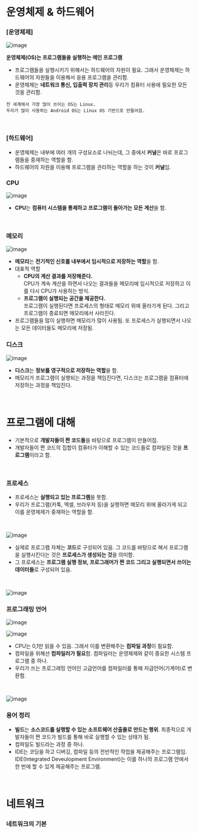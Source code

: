 # 운영체제 & 하드웨어


### [운영체제]
![image](https://user-images.githubusercontent.com/68004742/123762014-5471c600-d8fd-11eb-9936-8c809a625458.png)
<br/>

**운영체제(OS)는 프로그램들을 실행하는 메인 프로그램**
- 프로그램들을 실행시키기 위해서는 하드웨어의 자원이 필요. 그래서 운영체제는 하드웨어의 자원들을 이용해서 응용 프로그램을 관리함.
- 운영체제는 **네트워크 통신, 입출력 장치 관리**등 우리가 컴퓨터 사용에 필요한 모든 것을 관리함.


```
전 세계에서 가장 많이 쓰이는 OS는 Linux.
우리가 많이 사용하는 Android OS는 Linux OS 기반으로 만들어짐.
```
<br/>

### [하드웨어]
- 운영체제는 내부에 여러 개의 구성요소로 나뉘는데, 그 중에서 **커널**은 바로 프로그램들을 중재하는 역할을 함.
- 하드웨어의 자원을 이용해 프로그램을 관리하는 역할을 하는 것이 **커널**임.

### CPU
![image](https://user-images.githubusercontent.com/68004742/123763844-2a210800-d8ff-11eb-9e74-831b708bcc50.png)
<br/>

- **CPU**는 **컴퓨터 시스템을 통제하고 프로그램이 돌아가는 모든 계산**을 함.
<br/>

### 메모리
![image](https://user-images.githubusercontent.com/68004742/123764437-bdf2d400-d8ff-11eb-906e-3fad2f3074d3.png)
<br/>

- **메모리**는 **전기적인 신호를 내부에서 임시적으로 저장하는 역할**을 함.
- 대표적 역할
  - **CPU의 계산 결과를 저장해준다.** <br/>
    CPU가 계속 계산을 하면서 나오는 결과들을 메모리에 임시적으로 저장하고 이를 다시 CPU가 사용하는 방식.
  - **프로그램이 실행되는 공간을 제공한다.**<br/>
    프로그램이 실행된다면 프로세스의 형태로 메모리 위에 올라가게 된다. 그리고 프로그램이 종료되면 메모리에서 사라진다.
- 프로그램들을 많이 실행하면 메모리가 많이 사용됨. 또 프로세스가 실행되면서 나오는 모든 데이터들도 메모리에 저장됨.

### 디스크
![image](https://user-images.githubusercontent.com/68004742/123765222-820c3e80-d900-11eb-8946-6c897fd65aff.png)
<br/>

- **디스크**는 **정보를 영구적으로 저장하는 역할**을 함.
- 메모리가 프로그램이 실행되는 과정을 책임진다면, 디스크는 프로그램을 컴퓨터에 저장하는 과정을 책임진다.
<br/>

# 프로그램에 대해


- 기본적으로 **개발자들이 짠 코드들**을 바탕으로 프로그램이 만들어짐.
- 개발자들이 짠 코드의 집합이 컴퓨터가 이해할 수 있는 코드들로 컴파일된 것을 **프로그램**이라고 함.
<br/>

### 프로세스

- 프로세스는 **실행되고 있는 프로그램**을 뜻함.
- 우리가 프로그램(카톡, 엑셀, 브라우저 등)을 실행하면 메모리 위에 올라가게 되고 이를 운영체제가 중재하는 역할을 함.
<br/>

![image](https://user-images.githubusercontent.com/68004742/123769752-93574a00-d904-11eb-8c4a-b2805c894af5.png)
<br/>

- 실제로 프로그램 자체는 **코드**로 구성되어 있음. 그 코드를 바탕으로 해서 프로그램을 실행시킨다는 것은 **프로세스가 생성되는 것**을 의미함.
- 그 프로세스는 **프로그램 실행 정보, 프로그래머가 짠 코드 그리고 실행되면서 쓰이는 데이터들**로 구성되어 있음.
<br/>

![image](https://user-images.githubusercontent.com/68004742/123770618-65263a00-d905-11eb-8d44-9727aabfa272.png)
<br/>

### 프로그래밍 언어

![image](https://user-images.githubusercontent.com/68004742/123787035-52b3fc80-d915-11eb-987b-dbad8e902fac.png)
<br/>

![image](https://user-images.githubusercontent.com/68004742/123787088-60698200-d915-11eb-841f-580c2f77ab9b.png)
<br/>

- CPU는 0,1만 읽을 수 있음. 그래서 이를 변환해주는 **컴파일 과정**이 필요함.
- 컴파일을 위해선 **컴파일러가 필요**함. 컴파일러는 운영체제와 같이 중요한 시스템 프로그램 중 하나.
- 우리가 쓰는 프로그래밍 언어인 고급언어를 컴파일러를 통해 저급언어(기계어)로 변환함.
<br/>

![image](https://user-images.githubusercontent.com/68004742/123787931-60b64d00-d916-11eb-943f-839a760cac77.png)
<br/>

### 용어 정리
- **빌드**는 **소스코드를 실행할 수 있는 소프트웨어 산출물로 만드는 행위**. 최종적으로 개발자들이 짠 코드가 빌드를 통해 바로 실행할 수 있는 상태가 됨.
- 컴파일도 빌드라는 과정 중 하나.
- IDE는 코딩을 하고 디버깅, 컴파일 등의 전반적인 작업을 제공해주는 프로그램임. IDE(Integrated Deveulopment Environment)는 이를 하나의 프로그램 안에서 한 번에 할 수 있게 제공해주는 프로그램.
<br/>

# 네트워크


### 네트워크의 기본
